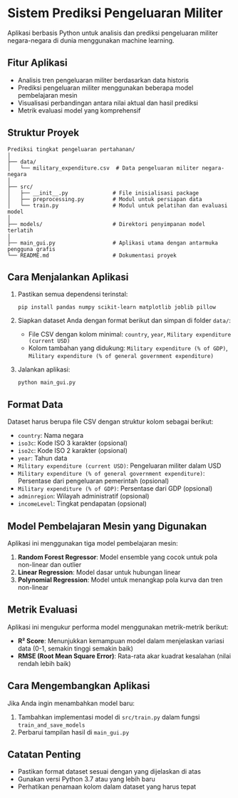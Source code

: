 # Sistem Prediksi Pengeluaran Militer

Aplikasi berbasis Python untuk analisis dan prediksi pengeluaran militer negara-negara di dunia menggunakan machine learning.

## Fitur Aplikasi

- Analisis tren pengeluaran militer berdasarkan data historis
- Prediksi pengeluaran militer menggunakan beberapa model pembelajaran mesin
- Visualisasi perbandingan antara nilai aktual dan hasil prediksi
- Metrik evaluasi model yang komprehensif

## Struktur Proyek

```
Prediksi tingkat pengeluaran pertahanan/
│
├── data/
│   └── military_expenditure.csv  # Data pengeluaran militer negara-negara
│
├── src/
│   ├── __init__.py              # File inisialisasi package
│   ├── preprocessing.py         # Modul untuk persiapan data
│   └── train.py                 # Modul untuk pelatihan dan evaluasi model
│
├── models/                      # Direktori penyimpanan model terlatih
│
├── main_gui.py                  # Aplikasi utama dengan antarmuka pengguna grafis
└── README.md                    # Dokumentasi proyek
```

## Cara Menjalankan Aplikasi

1. Pastikan semua dependensi terinstal:
   ```
   pip install pandas numpy scikit-learn matplotlib joblib pillow
   ```

2. Siapkan dataset Anda dengan format berikut dan simpan di folder `data/`:
   - File CSV dengan kolom minimal: `country`, `year`, `Military expenditure (current USD)`
   - Kolom tambahan yang didukung: `Military expenditure (% of GDP)`, `Military expenditure (% of general government expenditure)`

3. Jalankan aplikasi:
   ```
   python main_gui.py
   ```

## Format Data

Dataset harus berupa file CSV dengan struktur kolom sebagai berikut:

- `country`: Nama negara
- `iso3c`: Kode ISO 3 karakter (opsional)
- `iso2c`: Kode ISO 2 karakter (opsional)
- `year`: Tahun data
- `Military expenditure (current USD)`: Pengeluaran militer dalam USD
- `Military expenditure (% of general government expenditure)`: Persentase dari pengeluaran pemerintah (opsional)
- `Military expenditure (% of GDP)`: Persentase dari GDP (opsional)
- `adminregion`: Wilayah administratif (opsional)
- `incomeLevel`: Tingkat pendapatan (opsional)

## Model Pembelajaran Mesin yang Digunakan

Aplikasi ini menggunakan tiga model pembelajaran mesin:
1. **Random Forest Regressor**: Model ensemble yang cocok untuk pola non-linear dan outlier
2. **Linear Regression**: Model dasar untuk hubungan linear
3. **Polynomial Regression**: Model untuk menangkap pola kurva dan tren non-linear 

## Metrik Evaluasi

Aplikasi ini mengukur performa model menggunakan metrik-metrik berikut:
- **R² Score**: Menunjukkan kemampuan model dalam menjelaskan variasi data (0-1, semakin tinggi semakin baik)
- **RMSE (Root Mean Square Error)**: Rata-rata akar kuadrat kesalahan (nilai rendah lebih baik)

## Cara Mengembangkan Aplikasi

Jika Anda ingin menambahkan model baru:
1. Tambahkan implementasi model di `src/train.py` dalam fungsi `train_and_save_models`
2. Perbarui tampilan hasil di `main_gui.py`

## Catatan Penting

- Pastikan format dataset sesuai dengan yang dijelaskan di atas
- Gunakan versi Python 3.7 atau yang lebih baru
- Perhatikan penamaan kolom dalam dataset yang harus tepat